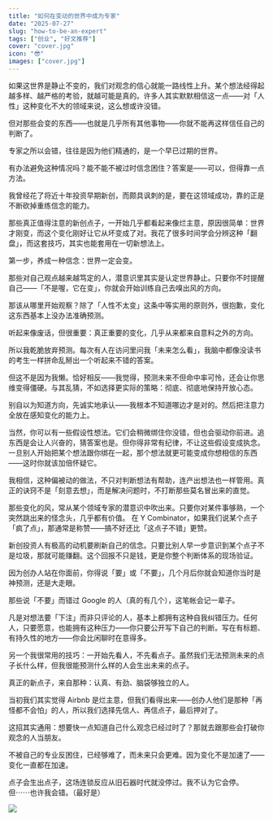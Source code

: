 ```yaml
---
title: "如何在变动的世界中成为专家"
date: "2025-07-27"
slug: "how-to-be-an-expert"
tags: ["创业", "好文推荐"]
cover: "cover.jpg"
icon: "😎"
images: ["cover.jpg"]
---
```

如果这世界是静止不变的，我们对观念的信心就能一路线性上升。某个想法经得起越多样、越严格的考验，就越可能是真的。许多人其实默默相信这一点——对「人性」这种变化不大的领域来说，这么想或许没错。



但对那些会变的东西——也就是几乎所有其他事物——你就不能再这样信任自己的判断了。



专家之所以会错，往往是因为他们精通的，是一个早已过期的世界。



有办法避免这种情况吗？能不能不被过时信念困住？答案是——可以，但得靠一点方法。



我曾经花了将近十年投资早期新创，而颇具讽刺的是，要在这领域成功，靠的正是不断砍掉重练信念的能力。



那些真正值得注意的新创点子，一开始几乎都看起来像烂主意，原因很简单：世界才刚变，而这个变化刚好让它从坏变成了对。我花了很多时间学会分辨这种「翻盘」，而这套技巧，其实也能套用在一切新想法上。



第一步，养成一种信念：世界一定会变。



那些对自己观点越来越笃定的人，潜意识里其实是认定世界静止。只要你不时提醒自己——「不是喔，它在变」，你就会开始训练自己去嗅出风的方向。



那该从哪里开始观察？除了「人性不太变」这条中等实用的原则外，很抱歉，变化这东西基本上没办法准确预测。



听起来像废话，但很重要：真正重要的变化，几乎从来都来自意料之外的方向。



所以我乾脆放弃预测。每次有人在访问里问我「未来怎么看」，我脑中都像没读书的考生一样拼命乱掰出一个听起来不错的答案。



但这不是因为我懒。恰好相反——我觉得，预测未来不但命中率可怜，还会让你思维变得僵硬。与其乱猜，不如选择更实际的策略：彻底、彻底地保持开放心态。



别自以为知道方向，先诚实地承认——我根本不知道哪边才是对的。然后把注意力全放在感知变化的能力上。



当然，你可以有一些假设性想法。它们会稍微绑住你没错，但也会驱动你前进。追东西是会让人兴奋的，猜答案也是。但你得非常有纪律，不让这些假设变成执念。
一旦别人开始把某个想法跟你绑在一起，那个想法就更可能变成你想相信的东西——这时你就该加倍怀疑它。



我相信，这种偏被动的做法，不只对判断想法有帮助，连产出想法也一样管用。真正的诀窍不是「刻意去想」，而是解决问题时，不打断那些莫名冒出来的直觉。



那些变化的风，常从某个领域专家的潜意识中吹出来。只要你对某件事够熟，一个突然跳出来的怪念头，几乎都有价值。
在 Y Combinator，如果我们说某个点子「疯了点」，那通常是称赞——搞不好还比「这点子不错」更赞。



新创投资人有极高的动机要刷新自己的信念。只要比别人早一步意识到某个点子不是垃圾，那就可能赚翻。这个回报不只是钱，更是你整个判断体系的现场验证。



因为创办人站在你面前，你得说「要」或「不要」，几个月后你就会知道你当时是神预测，还是大走眼。



那些说「不要」而错过 Google 的人（真的有几个），这笔帐会记一辈子。



凡是对想法要「下注」而非只评论的人，基本上都拥有这种自我纠错压力。任何人，只要愿意，也能拥有这种压力——你只要公开写下自己的判断。写在有标题、有持久性的地方——你会比闲聊时在意得多。



另一个我很常用的技巧：一开始先看人，不先看点子。虽然我们无法预测未来的点子长什么样，但我很能预测什么样的人会生出未来的点子。



真正的新点子，来自那种：认真、有劲、脑袋够独立的人。



当初我们其实觉得 Airbnb 是烂主意，但我们看得出来——创办人他们是那种「再怪都不会怕」的人，所以我们选择先信人、再信点子，最后押对了。



这招其实通用：想要快一点知道自己什么观念已经过时了？那就去跟那些会打破你观念的人当朋友。



不被自己的专业反困住，已经够难了，而未来只会更难。因为变化不是加速了——变化一直都在加速。



点子会生出点子，这场连锁反应从旧石器时代就没停过。我不认为它会停。
但⋯⋯也许我会错。（最好是）




![](https://prod-files-secure.s3.us-west-2.amazonaws.com/112d0858-5090-4d34-a606-b75eb8d65fd2/46476355-9cf3-4e99-9b7a-3531bc426380/1000202064.png?X-Amz-Algorithm=AWS4-HMAC-SHA256&X-Amz-Content-Sha256=UNSIGNED-PAYLOAD&X-Amz-Credential=ASIAZI2LB466ZF3YWSWY%2F20251004%2Fus-west-2%2Fs3%2Faws4_request&X-Amz-Date=20251004T172752Z&X-Amz-Expires=3600&X-Amz-Security-Token=IQoJb3JpZ2luX2VjEMj%2F%2F%2F%2F%2F%2F%2F%2F%2F%2FwEaCXVzLXdlc3QtMiJHMEUCIQCbI2wSphFNZMGISkFZPNa3r2RDEchAQSSpVYV0z6xdiAIgWuXCTAgXzFBZ77Z7CmUFAJPcvwjb%2BV8MVhJHI0JO6CMq%2FwMIYRAAGgw2Mzc0MjMxODM4MDUiDEVOQb1bcjsLai5cACrcA%2BKT14HsKA91Uyz8dRrlyNtdFXzPiIjoLBOlpeeX0XMr2CyHjgEcjmYx7N%2BtsIiF18U8vP3MVo0aH0QjsQ1b37qOEO8dKT57%2FCGmrIFFL0Cibbn5tZybhkDs3zsztIfDWTBp%2FhCWzgiYc7LRZNylaCT2Iwt0tf1w%2BF7Ly1qq5USTZ8nt1%2BSSAqybJnnTAJPeFi9OFkGl9emzdqFrsGQsx6ABqBMbodEf42kO0R9h1nwkPFw7YRrdnueZ4CCuR%2B4wk%2BvWIbhPSEpvTELjHIg7V6MoJdWaa0r2JqWbiSCdEuGOH16kZlP4CoJd0S7wXfvYKHSbCgyLcFkZf2tWuI%2B7g5xOdupTQSHXCWK3Xhc8YbE69rL1pq2Un4temZSUDw6KLc0OTUCgLxJxWJQYtsGg86xK57AFSQyvm%2BMXHbEpTWLDw8vjYXgojGFFGmYnRtr4nibVnTYZHRPGMqjTIekjodDOQ8mhomDO8%2FV3hVH2zrzmGYdgVJb8tFPCEm24e1LaKPRdE%2FbOtpt6SQ6UOsP4Pj4PbprEVq%2BF2lLLx9Eg0TXb9hsAXP%2BQGcD6lIGpnEVhp1V2roGtirUBXo5xzdNvqp2ww7jAwA%2FqKDkOv3qq%2B5hKiZ85sLaJ8LUjn3Z%2FMJOQhccGOqUB6gbIN2E6KEHzckdAvtIMNCCizuRqHVLz1NLh65lIMo2359eTyNpz8qm5qaOT652K9Eh4FZqXl3WJiUYQJDRQFcS1y6gIDOqirIoHuO%2F7H4iahy2Phd74B13scPL9bjhlZUVjHdihH1c%2Bs9uP02Z1%2BBY1Z9Wi3M2mpmsfcNfhS%2FguGuir2qqkQhkk%2Fe8Hxy5UY%2Fs5b53OTzTiXh%2B5EUPLlZaNfen0&X-Amz-Signature=e00166915ec5ff21c25ae6c83bd01b66b3a060e691ab677308e36c033467767a&X-Amz-SignedHeaders=host&x-amz-checksum-mode=ENABLED&x-id=GetObject)

